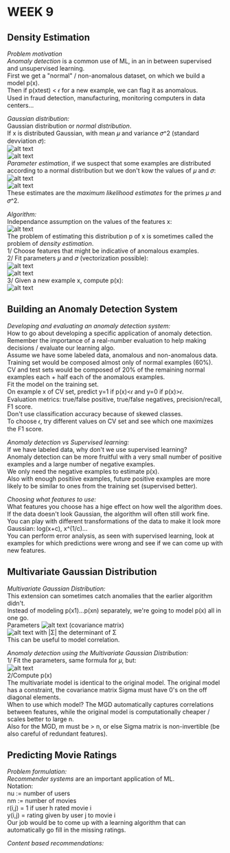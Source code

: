 # **WEEK 9**

## **Density Estimation**  

*Problem motivation*  
*Anomaly detection* is a common use of ML, in an in between supervised and unsupervised learning.  
First we get a "normal" / non-anomalous dataset, on which we build a model p(x).  
Then if p(xtest) < 𝜖 for a new example, we can flag it as anomalous.  
Used in fraud detection, manufacturing, monitoring computers in data centers...

*Gaussian distribution:*  
Gaussian distribution or *normal distribution*.  
If x is distributed Gaussian, with mean 𝜇 and variance 𝜎^2 (standard devviation 𝜎):  
![alt text](https://i.imgur.com/E42UENI.png)  
![alt text](https://i.imgur.com/pxDjNDf.png)  
*Parameter estimation*, if we suspect that some examples are distributed according to a normal distribution but we don't kow the values of 𝜇 and 𝜎:  
![alt text](https://i.imgur.com/MI0j5Ro.png)  
![alt text](https://i.imgur.com/CXonuwa.png)  
These estimates are the *maximum likelihood estimates* for the primes 𝜇 and 𝜎^2.

*Algorithm:*  
Independance assumption on the values of the features x:  
![alt text](https://i.imgur.com/vz9fOHA.png)  
The problem of estimating this distribution p of x is sometimes called the problem of *density estimation*.  
1/ Choose features that might be indicative of anomalous examples.  
2/ Fit parameters 𝜇 and 𝜎 (vectorization possible):  
![alt text](https://i.imgur.com/pRdCrvD.png)  
![alt text](https://i.imgur.com/PSj7aAL.png)  
3/ Given a new example x, compute p(x):  
![alt text](https://i.imgur.com/qMT0jzu.png)  

## **Building an Anomaly Detection System**

*Developing and evaluating an anomaly detection system:*  
How to go about developing a specific application of anomaly detection.  
Remember the importance of a real-number evaluation to help making decisions / evaluate our learning algo.  
Assume we have some labeled data, anomalous and non-anomalous data.  
Training set would be composed almost only of normal examples (60%).  
CV and test sets would be composed of 20% of the remaining normal examples each + half each of the anomalous examples.  
Fit the model on the training set.  
On example x of CV set, predict y=1 if p(x)<𝜖 and y=0 if p(x)>𝜖.  
Evaluation metrics: true/false positive, true/false negatives, precision/recall, F1 score.  
Don't use classification accuracy because of skewed classes.  
To choose 𝜖, try different values on CV set and see which one maximizes the F1 score.

*Anomaly detection vs Supervised learning:*  
If we have labeled data, why don't we use supervised learning?  
Anomaly detection can be more fruitful with a very small number of positive examples and a large number of negative examples.  
We only need the negative examples to estimate p(x).  
Also with enough positiive examples, future positive examples are more likely to be similar to ones from the training set (supervised better).  

*Choosing what features to use:*  
What features you choose has a hige effect on how well the algorithm does.  
If the data doesn't look Gaussian, the algorithm will often still work fine.  
You can play with different transformations of the data to make it look more Gaussian: log(x+c), x^(1/c)...  
You can perform error analysis, as seen with supervised learning, look at examples for which predictions were wrong and see if we can come up with new features.  

## **Multivariate Gaussian Distribution**

*Multivariate Gaussian Distribution:*  
This extension can sometimes catch anomalies that the earlier algorithm didn't.  
Instead of modeling p(x1)...p(xn) separately, we're going to model p(x) all in one go.  
Parameters ![alt text](https://i.imgur.com/VTlJxgX.png) (covariance matrix)  
![alt text](https://i.imgur.com/gx4zaZr.png) with |Σ| the determinant of Σ  
This can be useful to model correlation.

*Anomaly detection using the Multivariate Gaussian Distribution:*  
1/ Fit the parameters, same formula for 𝜇, but:  
![alt text](https://i.imgur.com/dNj82lQ.png)  
2/Compute p(x)  
The multivariate model is identical to the original model. The original model has a constraint, the covariance matrix Sigma must have 0's on the off diagonal elements.  
When to use which model? The MGD automatically captures correlations between features, while the original model is computationally cheaper / scales better to large n.  
Also for the MGD, m must be > n, or else Sigma matrix is non-invertible (be also careful of redundant features).  

## **Predicting Movie Ratings**

*Problem formulation:*  
*Recommender systems* are an important application of ML.  
Notation:  
nu := number of users  
nm := number of movies  
r(i,j) = 1 if user h rated movie i  
y(i,j) = rating given by user j to movie i  
Our job would be to come up with a learning algorithm that can automatically go fill in the missing ratings.  

*Content based recommendations:*  
